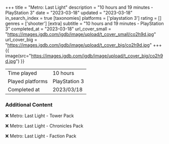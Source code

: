 +++
title = "Metro: Last Light"
description = "10 hours and 19 minutes - PlayStation 3"
date = "2023-03-18"
updated = "2023-03-18"
in_search_index = true
[taxonomies]
platforms = ['playstation 3']
rating = []
genres = ['shooter']
[extra]
subtitle = "10 hours and 19 minutes - PlayStation 3"
completed_at = "2023-03-18"
url_cover_small = "https://images.igdb.com/igdb/image/upload/t_cover_small/co2h9d.jpg"
url_cover_big = "https://images.igdb.com/igdb/image/upload/t_cover_big/co2h9d.jpg"
+++
{{ image(src="https://images.igdb.com/igdb/image/upload/t_cover_big/co2h9d.jpg") }}

|              |            |
| ------------ | ---------- |
| Time played  | 10 hours |
| Played platforms    | PlayStation 3 |
| Completed at | 2023/03/18 |



### Additional Content


❌ Metro: Last Light - Tower Pack

❌ Metro: Last Light - Chronicles Pack

❌ Metro: Last Light - Faction Pack
